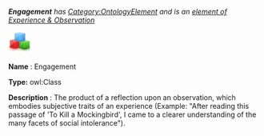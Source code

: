 ___Engagement__ 
 has
 [Category:OntologyElement](../../Category/OntologyElement "Category:OntologyElement") 
 and is an
 [element of](../../Property/ElementOf "Property:ElementOf") 
[Experience & Observation](../../Submissions/Experience_&_Observation "Submissions:Experience & Observation")_




  





[![Class](../public/images/thumb/2/27/Class.gif/45px-Class.gif)](../../Image/Class.gif "Class")


__Name__ 
 : Engagement
 



__Type:__ 
 owl:Class
 



__Description__ 
 : The product of a reflection upon an observation, which embodies subjective traits of an experience (Example: "After reading this passage of 'To Kill a Mockingbird', I came to a clearer understanding of the many facets of social intolerance").